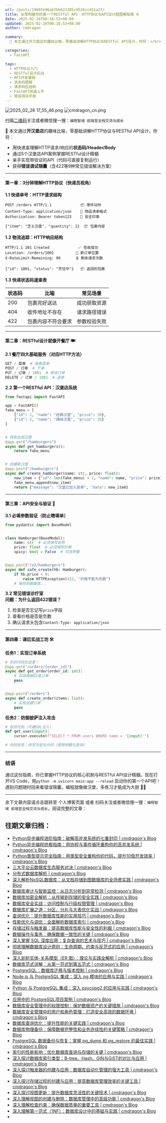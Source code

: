```yaml
---
url: /posts/1960fe96ab7bb621305c9524cc451a2f/
title: 从零构建你的第一个RESTful API：HTTP协议与API设计超图解指南 🌐
date: 2025-02-26T00:18:53+08:00
updated: 2025-02-26T00:18:53+08:00
author: cmdragon

summary:
  🍔 本文通过开汉堡店的趣味比喻，零基础讲解HTTP协议与RESTful API设计。你将：</br> 用快递盒理解HTTP请求/响应的状态码/Header/Body</br> 通过5个汉堡店API案例掌握RESTful设计精髓</br> 亲手实现带验证的API（代码可直接复制运行）</br> 获得错误调试锦囊（含422等9种常见错误解决方案）

categories:
  - FastAPI

tags:
  - HTTP协议入门
  - RESTful设计实战
  - API开发基础
  - 状态码图解
  - 请求响应结构
  - FastAPI快速上手
  - 错误调试手册
---
```



<img src="https://static.cmdragon.cn/blog/images/2025_02_26 17_55_46.png@blog" title="2025_02_26 17_55_46.png" alt="2025_02_26 17_55_46.png"/>

<img src="https://api2.cmdragon.cn/upload/cmder/20250304_012821924.jpg" title="cmdragon_cn.png" alt="cmdragon_cn.png"/>


扫描[二维码](https://api2.cmdragon.cn/upload/cmder/20250304_012821924.jpg)关注或者微信搜一搜：`编程智域 前端至全栈交流与成长`

🍔 本文通过**开汉堡店**的趣味比喻，零基础讲解HTTP协议与RESTful API设计。你将：

- 用快递盒理解HTTP请求/响应的**状态码/Header/Body**
- 通过5个汉堡店API案例掌握RESTful设计精髓
- 亲手实现带验证的API（代码可直接复制运行）
- 获得**错误调试锦囊**（含422等9种常见错误解决方案）

---

#### 第一章：3分钟理解HTTP协议（快递员视角）

**1.1 快递单号：HTTP请求结构**

```http
POST /orders HTTP/1.1             📦 寄件动作
Content-Type: application/json    📝 物品清单格式
Authorization: Bearer token123    🔑 安全印章

{"item": "芝士汉堡", "quantity": 2}  📦 包裹内容
```

**1.2 物流追踪：HTTP响应结构**

```http
HTTP/1.1 201 Created             ✅ 签收成功
Location: /orders/1001          📍 新订单位置
X-RateLimit-Remaining: 99       ⏳ 剩余请求次数

{"id": 1001, "status": "烹饪中"}   📦 返回的包裹
```

**1.3 快递状态码速查表**

| 状态码 | 比喻        | 常见场景   |
|-----|-----------|--------|
| 200 | 包裹完好送达    | 成功获取资源 |
| 404 | 收件地址不存在   | 请求路径错误 |
| 422 | 包裹内容不符合要求 | 参数校验失败 |

---

#### 第二章：RESTful设计就像开餐厅 🍽️

**2.1 餐厅四大基础服务（对应HTTP方法）**

```python
GET / 菜单  # 查看菜单
POST / 订单  # 下单
PUT / 订单 / 1001  # 修改订单
DELETE / 订单 / 1001  # 退单
```

**2.2 第一个RESTful API：汉堡店系统**

```python
from fastapi import FastAPI

app = FastAPI()
fake_menu = [
    {"id": 1, "name": "经典汉堡", "price": 30},
    {"id": 2, "name": "辣味汉堡", "price": 35}
]


# 获取全部汉堡
@app.get("/hamburgers")
async def get_hamburgers():
    return fake_menu


# 创建新汉堡
@app.post("/hamburgers")
async def create_hamburger(name: str, price: float):
    new_item = {"id": len(fake_menu) + 1, "name": name, "price": price}
    fake_menu.append(new_item)
    return {"message": "汉堡已加入菜单", "data": new_item}
```

---

#### 第三章：API安全与验证 🔐

**3.1 必填参数验证（防止瞎填单）**

```python
from pydantic import BaseModel


class Hamburger(BaseModel):
    name: str  # 必须填写名称
    price: float  # 必须填写价格
    spicy: bool = False  # 可选参数


@app.post("/v2/hamburgers")
async def safe_create(hb: Hamburger):
    if hb.price < 0:
        raise HTTPException(422, "价格不能为负数")
    # 保存到数据库...
```

**3.2 常见错误诊疗室**  
**问题：为什么返回422错误？**

1. 检查是否忘记写`price`字段
2. 查看价格是否是负数
3. 确认请求头包含`Content-Type: application/json`

---

#### 第四章：课后实战工坊 🛠️

**任务1：实现订单系统**

```python
# 你的代码在这里！
@app.get("/orders/{order_id}")
async def get_order(order_id: int):
    # 实现根据ID查订单
    pass


@app.post("/orders")
async def create_order(items: list):
    # 实现创建订单
    pass
```

**任务2：防御披萨注入攻击**

```python
# 危险代码（可被SQL注入）
def get_user(input):
    cursor.execute(f"SELECT * FROM users WHERE name = '{input}'")

# 你的任务：改写为安全代码（使用参数化查询）
```

---

### 结语

通过这份指南，你已掌握HTTP协议的核心机制与RESTful API设计精髓。现在打开VS Code，用`python -m uvicorn main:app --reload`
启动你的第一个API吧！遇到问题随时回来看错误锦囊，编程就像做汉堡，多练习才能成为大厨 👨🍳

---


余下文章内容请点击跳转至 个人博客页面 或者 扫码关注或者微信搜一搜：`编程智域 前端至全栈交流与成长`，阅读完整的文章：

## 往期文章归档：

- [Python异步编程进阶指南：破解高并发系统的七重封印 | cmdragon's Blog](https://blog.cmdragon.cn/posts/f49972bd19a6/)
- [Python异步编程终极指南：用协程与事件循环重构你的高并发系统 | cmdragon's Blog](https://blog.cmdragon.cn/posts/b279dbab11eb/)
- [Python类型提示完全指南：用类型安全重构你的代码，提升10倍开发效率 | cmdragon's Blog](https://blog.cmdragon.cn/posts/8f8db75c315d/)
- [三大平台云数据库生态服务对决 | cmdragon's Blog](https://blog.cmdragon.cn/posts/d0b1b6a9f135/)
- [分布式数据库解析 | cmdragon's Blog](https://blog.cmdragon.cn/posts/91aae808d87e/)
- [深入解析NoSQL数据库：从文档存储到图数据库的全场景实践 | cmdragon's Blog](https://blog.cmdragon.cn/posts/5fcc2532e318/)
- [数据库审计与智能监控：从日志分析到异常检测 | cmdragon's Blog](https://blog.cmdragon.cn/posts/c971b2302602/)
- [数据库加密全解析：从传输到存储的安全实践 | cmdragon's Blog](https://blog.cmdragon.cn/posts/735fa4090f0b/)
- [数据库安全实战：访问控制与行级权限管理 | cmdragon's Blog](https://blog.cmdragon.cn/posts/5c01d5c0a63b/)
- [数据库扩展之道：分区、分片与大表优化实战 | cmdragon's Blog](https://blog.cmdragon.cn/posts/7f71048cd61c/)
- [查询优化：提升数据库性能的实用技巧 | cmdragon's Blog](https://blog.cmdragon.cn/posts/8e5e3ffe33dd/)
- [性能优化与调优：全面解析数据库索引 | cmdragon's Blog](https://blog.cmdragon.cn/posts/3c6ba213efe2/)
- [存储过程与触发器：提高数据库性能与安全性的利器 | cmdragon's Blog](https://blog.cmdragon.cn/posts/84376403bdf0/)
- [数据操作与事务：确保数据一致性的关键 | cmdragon's Blog](https://blog.cmdragon.cn/posts/f357e8ef59f1/)
- [深入掌握 SQL 深度应用：复杂查询的艺术与技巧 | cmdragon's Blog](https://blog.cmdragon.cn/posts/87c82dea0024/)
- [彻底理解数据库设计原则：生命周期、约束与反范式的应用 | cmdragon's Blog](https://blog.cmdragon.cn/posts/3f3203c3e56b/)
- [深入剖析实体-关系模型（ER 图）：理论与实践全解析 | cmdragon's Blog](https://blog.cmdragon.cn/posts/91e1bf521e8c/)
- [数据库范式详解：从第一范式到第五范式 | cmdragon's Blog](https://blog.cmdragon.cn/posts/05264e28f9f8/)
- [PostgreSQL：数据库迁移与版本控制 | cmdragon's Blog](https://blog.cmdragon.cn/posts/a58cca68755e/)
- [Node.js 与 PostgreSQL 集成：深入 pg 模块的应用与实践 | cmdragon's Blog](https://blog.cmdragon.cn/posts/d5b4e82e959a/)
- [Python 与 PostgreSQL 集成：深入 psycopg2 的应用与实践 | cmdragon's Blog](https://blog.cmdragon.cn/posts/9aae8e2f1414/)
- [应用中的 PostgreSQL项目案例 | cmdragon's Blog](https://blog.cmdragon.cn/posts/287f56043db8/)
- [数据库安全管理中的权限控制：保护数据资产的关键措施 | cmdragon's Blog](https://blog.cmdragon.cn/posts/5995b8f15678/)
- [数据库安全管理中的用户和角色管理：打造安全高效的数据环境 | cmdragon's Blog](https://blog.cmdragon.cn/posts/c0cd4cbaa201/)
- [数据库查询优化：提升性能的关键实践 | cmdragon's Blog](https://blog.cmdragon.cn/posts/3ab8c2f85479/)
- [数据库物理备份：保障数据完整性和业务连续性的关键策略 | cmdragon's Blog](https://blog.cmdragon.cn/posts/7e3da86fa38b/)
- [PostgreSQL 数据备份与恢复：掌握 pg_dump 和 pg_restore 的最佳实践 | cmdragon's Blog](https://blog.cmdragon.cn/posts/2190f85925ce/)
- [索引的性能影响：优化数据库查询与存储的关键 | cmdragon's Blog](https://blog.cmdragon.cn/posts/076f666ba145/)
- [深入探讨数据库索引类型：B-tree、Hash、GIN与GiST的对比与应用 | cmdragon's Blog](https://blog.cmdragon.cn/posts/7f7df47953c4/)
- [深入探讨触发器的创建与应用：数据库自动化管理的强大工具 | cmdragon's Blog](https://blog.cmdragon.cn/posts/5765e6b13d4e/)
- [深入探讨存储过程的创建与应用：提高数据库管理效率的关键工具 | cmdragon's Blog](https://blog.cmdragon.cn/posts/98a999d55ec8/)
- [深入探讨视图更新：提升数据库灵活性的关键技术 | cmdragon's Blog](https://blog.cmdragon.cn/posts/6e90926327b9/)
- [深入理解视图的创建与删除：数据库管理中的高级功能 | cmdragon's Blog](https://blog.cmdragon.cn/posts/9b26b52722c6/)
- [深入理解检查约束：确保数据质量的重要工具 | cmdragon's Blog](https://blog.cmdragon.cn/posts/16ef025755f4/)
- [深入理解第一范式（1NF）：数据库设计中的基础与实践 | cmdragon's Blog](https://blog.cmdragon.cn/posts/2502f62a9269/)
-

